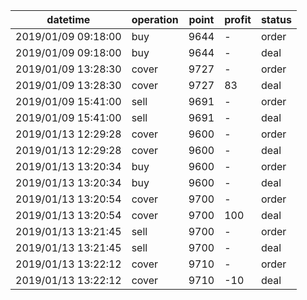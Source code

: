 datetime             |  operation  |  point  |  profit  |  status
---------------------|-------------|---------|----------|--------
2019/01/09 09:18:00  |  buy        |  9644   |  -       |  order
2019/01/09 09:18:00  |  buy        |  9644   |  -       |  deal
2019/01/09 13:28:30  |  cover      |  9727   |  -       |  order
2019/01/09 13:28:30  |  cover      |  9727   |  83      |  deal
2019/01/09 15:41:00  |  sell       |  9691   |  -       |  order
2019/01/09 15:41:00  |  sell       |  9691   |  -       |  deal
2019/01/13 12:29:28  |  cover      |  9600   |  -       |  order
2019/01/13 12:29:28  |  cover      |  9600   |  -       |  deal
2019/01/13 13:20:34  |  buy        |  9600   |  -       |  order
2019/01/13 13:20:34  |  buy        |  9600   |  -       |  deal
2019/01/13 13:20:54  |  cover      |  9700   |  -       |  order
2019/01/13 13:20:54  |  cover      |  9700   |  100     |  deal
2019/01/13 13:21:45  |  sell       |  9700   |  -       |  order
2019/01/13 13:21:45  |  sell       |  9700   |  -       |  deal
2019/01/13 13:22:12  |  cover      |  9710   |  -       |  order
2019/01/13 13:22:12  |  cover      |  9710   |  -10     |  deal
